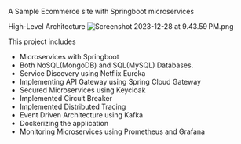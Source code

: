 A Sample Ecommerce site with Springboot microservices

High-Level Architecture
![Screenshot 2023-12-28 at 9.43.59 PM.png](..%2F..%2FPictures%2FScreenshots%2FScreenshot%202023-12-28%20at%209.43.59%E2%80%AFPM.png)


This project includes

- Microservices with Springboot
- Both NoSQL(MongoDB) and SQL(MySQL) Databases.
- Service Discovery using Netflix Eureka
- Implementing API Gateway using Spring Cloud Gateway
- Secured Microservices using Keycloak
- Implemented Circuit Breaker
- Implemented Distributed Tracing
- Event Driven Architecture using Kafka
- Dockerizing the application
- Monitoring Microservices using Prometheus and Grafana